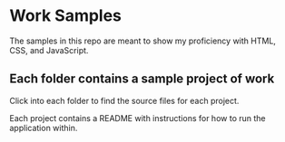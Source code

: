 # Work Samples

The samples in this repo are meant to show my proficiency with HTML, CSS, and JavaScript.

## Each folder contains a sample project of work

Click into each folder to find the source files for each project.

Each project contains a README with instructions for how to run the application within. 

